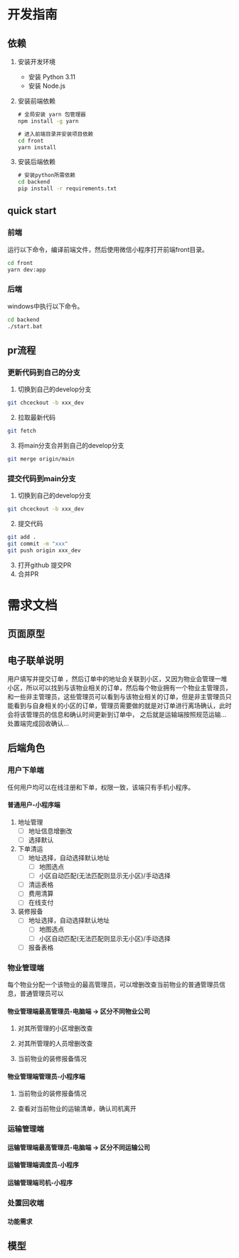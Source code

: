# 开发指南

## 依赖

1. 安装开发环境
   - 安装 Python 3.11
   - 安装 Node.js

2. 安装前端依赖
   ```cmd
   # 全局安装 yarn 包管理器
   npm install -g yarn
   
   # 进入前端目录并安装项目依赖
   cd front
   yarn install
   ```

3. 安装后端依赖
   ```cmd
   # 安装python所需依赖
   cd backend
   pip install -r requirements.txt
   ```

## quick start

### 前端

运行以下命令，编译前端文件，然后使用微信小程序打开前端front目录。
```cmd
cd front
yarn dev:app
```
### 后端

windows中执行以下命令。
```cmd
cd backend
./start.bat
```

## pr流程

### 更新代码到自己的分支

1. 切换到自己的develop分支
```bash
git chceckout -b xxx_dev
```
2. 拉取最新代码
```bash
git fetch
```
3. 将main分支合并到自己的develop分支
```bash
git merge origin/main
```

### 提交代码到main分支

1. 切换到自己的develop分支
```bash
git chceckout -b xxx_dev
```
2. 提交代码
```bash
git add .
git commit -m "xxx"
git push origin xxx_dev
```
3. 打开github 提交PR
4. 合并PR

# 需求文档

## 页面原型

## 电子联单说明

用户填写并提交订单 ，然后订单中的地址会关联到小区，又因为物业会管理一堆小区，所以可以找到与该物业相关的订单，然后每个物业拥有一个物业主管理员，和一些非主管理员，这些管理员可以看到与该物业相关的订单，但是非主管理员只能看到与自身相关的小区的订单，管理员需要做的就是对订单进行离场确认，此时会将该管理员的信息和确认时间更新到订单中， 之后就是运输端按照规范运输... 处置端完成回收确认...


## 后端角色

### 用户下单端
任何用户均可以在线注册和下单，权限一致，该端只有手机小程序。

#### 普通用户-小程序端

1. 地址管理
   - [ ] 地址信息增删改
   - [ ] 选择默认

2. 下单清运
   - [ ] 地址选择，自动选择默认地址
      - [ ] 地图选点
      - [ ] 小区自动匹配(无法匹配则显示无小区)/手动选择
   - [ ] 清运表格
   - [ ] 费用清算
   - [ ] 在线支付

3. 装修报备
   - [ ] 地址选择，自动选择默认地址
      - [ ] 地图选点
      - [ ] 小区自动匹配(无法匹配则显示无小区)/手动选择
   - [ ] 报备表格

### 物业管理端
每个物业分配一个该物业的最高管理员，可以增删改查当前物业的普通管理员信息，普通管理员可以

#### 物业管理端最高管理员-电脑端 -> 区分不同物业公司

1. 对其所管理的小区增删改查

2. 对其所管理的人员增删改查

3. 当前物业的装修报备情况

#### 物业管理端管理员-小程序端

1. 当前物业的装修报备情况

2. 查看对当前物业的运输清单，确认司机离开

### 运输管理端

#### 运输管理端最高管理员-电脑端 -> 区分不同运输公司

#### 运输管理端调度员-小程序

#### 运输管理端司机-小程序

### 处置回收端

#### 功能需求

## 模型